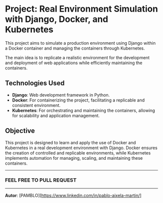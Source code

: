 # Project: Real Environment Simulation with Django, Docker, and Kubernetes

This project aims to simulate a production environment using Django within a Docker container and managing the containers through Kubernetes.

The main idea is to replicate a realistic environment for the development and deployment of web applications while efficiently maintaining the containers.

## Technologies Used

- **Django**: Web development framework in Python.
- **Docker**: For containerizing the project, facilitating a replicable and consistent environment.
- **Kubernetes**: For orchestrating and maintaining the containers, allowing for scalability and application management.

## Objective

This project is designed to learn and apply the use of Docker and Kubernetes in a real development environment with Django. Docker ensures the creation of controlled and replicable environments, while Kubernetes implements automation for managing, scaling, and maintaining these containers.

---
### FEEL FREE TO PULL REQUEST 
---

**Autor**: [PAMBLO][https://www.linkedin.com/in/pablo-aixela-martin/]
